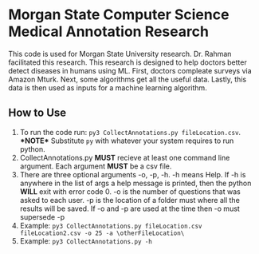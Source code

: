 <!DOCTYPEhtml>
 <html lang="en-US">
  <body>

<h1>Morgan State Computer Science Medical Annotation Research</h1>
<p>This code is used for Morgan State University research. Dr. Rahman facilitated this research. This research is designed to help doctors better detect diseases in humans using ML. First, doctors compleate surveys via Amazon Mturk. Next, some algorithms get all the useful data. Lastly, this data is then used as inputs for a machine learning algorithm.</p>

<h2>How to Use</h2>
<ol>
	<li>To run the code run: <code>py3 CollectAnnotations.py fileLocation.csv</code>. <b>*NOTE*</b> Substitute <code>py</code> with whatever your system requires to run python.</li>
	<li>CollectAnnotations.py <b>MUST</b> recieve  at least one command line argument. Each argument <b>MUST</b> be a csv file.</li>
	<li>There are three optional arguments -o, -p, -h. -h means Help. If -h is anywhere in the list of args a help message is printed, then the python <b>WILL</b> exit with error code 0. -o is the number of questions that was asked to each user. -p is the location of a folder must where all the results will be saved. If -o and -p are used at the time then -o must supersede -p</li>
	<li>Example: <code>py3 CollectAnnotations.py fileLocation.csv fileLocation2.csv -o 25 -a \otherFileLocation\</code></li>
	<li>Example: <code>py3 CollectAnnotations.py -h</code></li>
</ol>

 </body>
</html>

